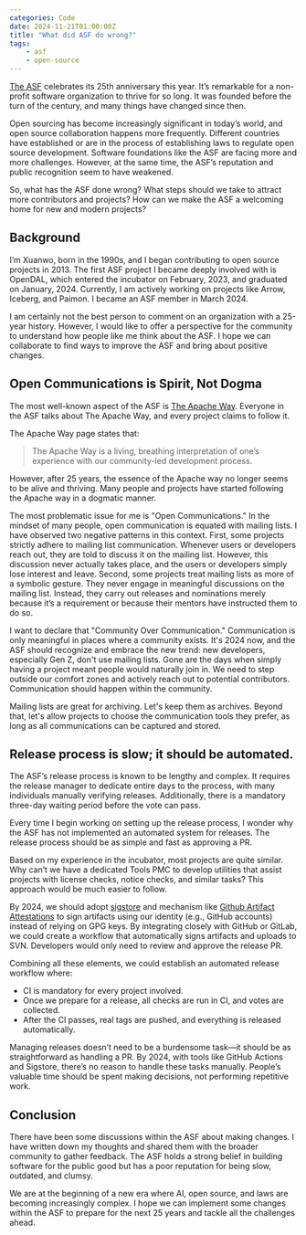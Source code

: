 ```yaml
---
categories: Code
date: 2024-11-21T01:00:00Z
title: "What did ASF do wrong?"
tags:
    - asf
    - open-source
---
```


[The ASF](https://www.apache.org/) celebrates its 25th anniversary this year. It’s remarkable for a non-profit software organization to thrive for so long. It was founded before the turn of the century, and many things have changed since then.

Open sourcing has become increasingly significant in today’s world, and open source collaboration happens more frequently. Different countries have established or are in the process of establishing laws to regulate open source development. Software foundations like the ASF are facing more and more challenges. However, at the same time, the ASF’s reputation and public recognition seem to have weakened.

So, what has the ASF done wrong? What steps should we take to attract more contributors and projects? How can we make the ASF a welcoming home for new and modern projects?

## Background

I’m Xuanwo, born in the 1990s, and I began contributing to open source projects in 2013. The first ASF project I became deeply involved with is OpenDAL, which entered the incubator on February, 2023, and graduated on January, 2024. Currently, I am actively working on projects like Arrow, Iceberg, and Paimon. I became an ASF member in March 2024.

I am certainly not the best person to comment on an organization with a 25-year history. However, I would like to offer a perspective for the community to understand how people like me think about the ASF. I hope we can collaborate to find ways to improve the ASF and bring about positive changes.

## Open Communications is Spirit, Not Dogma

The most well-known aspect of the ASF is [The Apache Way](https://www.apache.org/theapacheway/). Everyone in the ASF talks about The Apache Way, and every project claims to follow it.

The Apache Way page states that:

> The Apache Way is a living, breathing interpretation of one’s experience with our community-led development process.

However, after 25 years, the essence of the Apache way no longer seems to be alive and thriving. Many people and projects have started following the Apache way in a dogmatic manner.

The most problematic issue for me is "Open Communications." In the mindset of many people, open communication is equated with mailing lists. I have observed two negative patterns in this context. First, some projects strictly adhere to mailing list communication. Whenever users or developers reach out, they are told to discuss it on the mailing list. However, this discussion never actually takes place, and the users or developers simply lose interest and leave. Second, some projects treat mailing lists as more of a symbolic gesture. They never engage in meaningful discussions on the mailing list. Instead, they carry out releases and nominations merely because it’s a requirement or because their mentors have instructed them to do so.

I want to declare that "Community Over Communication." Communication is only meaningful in places where a community exists. It's 2024 now, and the ASF should recognize and embrace the new trend: new developers, especially Gen Z, don't use mailing lists. Gone are the days when simply having a project meant people would naturally join in. We need to step outside our comfort zones and actively reach out to potential contributors. Communication should happen within the community.

Mailing lists are great for archiving. Let's keep them as archives. Beyond that, let's allow projects to choose the communication tools they prefer, as long as all communications can be captured and stored.

## Release process is slow; it should be automated.

The ASF’s release process is known to be lengthy and complex. It requires the release manager to dedicate entire days to the process, with many individuals manually verifying releases. Additionally, there is a mandatory three-day waiting period before the vote can pass.

Every time I begin working on setting up the release process, I wonder why the ASF has not implemented an automated system for releases. The release process should be as simple and fast as approving a PR.

Based on my experience in the incubator, most projects are quite similar. Why can’t we have a dedicated Tools PMC to develop utilities that assist projects with license checks, notice checks, and similar tasks? This approach would be much easier to follow.

By 2024, we should adopt [sigstore](https://www.sigstore.dev/) and mechanism like [Github Artifact Attestations](https://docs.github.com/en/actions/security-for-github-actions/using-artifact-attestations/using-artifact-attestations-to-establish-provenance-for-builds) to sign artifacts using our identity (e.g., GitHub accounts) instead of relying on GPG keys. By integrating closely with GitHub or GitLab, we could create a workflow that automatically signs artifacts and uploads to SVN. Developers would only need to review and approve the release PR.

Combining all these elements, we could establish an automated release workflow where:

- CI is mandatory for every project involved.
- Once we prepare for a release, all checks are run in CI, and votes are collected.
- After the CI passes, real tags are pushed, and everything is released automatically.

Managing releases doesn’t need to be a burdensome task—it should be as straightforward as handling a PR. By 2024, with tools like GitHub Actions and Sigstore, there’s no reason to handle these tasks manually. People’s valuable time should be spent making decisions, not performing repetitive work.

## Conclusion

There have been some discussions within the ASF about making changes. I have written down my thoughts and shared them with the broader community to gather feedback. The ASF holds a strong belief in building software for the public good but has a poor reputation for being slow, outdated, and clumsy.

We are at the beginning of a new era where AI, open source, and laws are becoming increasingly complex. I hope we can implement some changes within the ASF to prepare for the next 25 years and tackle all the challenges ahead.
